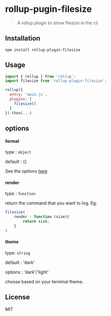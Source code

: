 # rollup-pugin-filesize

> A rollup plugin to show filesize in the cli

## Installation

```
npm install rollup-plugin-filesize
```

## Usage

```js
import { rollup } from 'rollup';
import filesize from 'rollup-plugin-filesize';

rollup({
  entry: 'main.js',
  plugins: [
    filesize()
  ]
}).then(...)
```

## options

#### format
type : `object`

default : {}

See the options [here](https://github.com/avoidwork/filesize.js)

#### render
type : `function`

return the command that you want to log. Eg:

```js
filesize(
	render : function (size){
		return size;
	}
)
```

#### theme
type: `string`

default : 'dark'

options : 'dark'/'light'

choose based on your terminal theme.



## License
MIT

